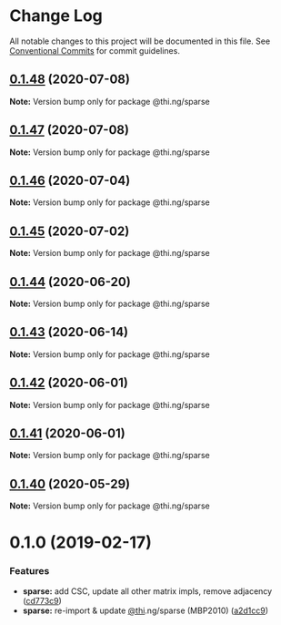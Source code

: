 # Change Log

All notable changes to this project will be documented in this file.
See [Conventional Commits](https://conventionalcommits.org) for commit guidelines.

## [0.1.48](https://github.com/thi-ng/umbrella/compare/@thi.ng/sparse@0.1.47...@thi.ng/sparse@0.1.48) (2020-07-08)

**Note:** Version bump only for package @thi.ng/sparse





## [0.1.47](https://github.com/thi-ng/umbrella/compare/@thi.ng/sparse@0.1.46...@thi.ng/sparse@0.1.47) (2020-07-08)

**Note:** Version bump only for package @thi.ng/sparse





## [0.1.46](https://github.com/thi-ng/umbrella/compare/@thi.ng/sparse@0.1.45...@thi.ng/sparse@0.1.46) (2020-07-04)

**Note:** Version bump only for package @thi.ng/sparse





## [0.1.45](https://github.com/thi-ng/umbrella/compare/@thi.ng/sparse@0.1.44...@thi.ng/sparse@0.1.45) (2020-07-02)

**Note:** Version bump only for package @thi.ng/sparse





## [0.1.44](https://github.com/thi-ng/umbrella/compare/@thi.ng/sparse@0.1.43...@thi.ng/sparse@0.1.44) (2020-06-20)

**Note:** Version bump only for package @thi.ng/sparse





## [0.1.43](https://github.com/thi-ng/umbrella/compare/@thi.ng/sparse@0.1.42...@thi.ng/sparse@0.1.43) (2020-06-14)

**Note:** Version bump only for package @thi.ng/sparse





## [0.1.42](https://github.com/thi-ng/umbrella/compare/@thi.ng/sparse@0.1.41...@thi.ng/sparse@0.1.42) (2020-06-01)

**Note:** Version bump only for package @thi.ng/sparse





## [0.1.41](https://github.com/thi-ng/umbrella/compare/@thi.ng/sparse@0.1.40...@thi.ng/sparse@0.1.41) (2020-06-01)

**Note:** Version bump only for package @thi.ng/sparse





## [0.1.40](https://github.com/thi-ng/umbrella/compare/@thi.ng/sparse@0.1.39...@thi.ng/sparse@0.1.40) (2020-05-29)

**Note:** Version bump only for package @thi.ng/sparse





# 0.1.0 (2019-02-17)

### Features

* **sparse:** add CSC, update all other matrix impls, remove adjacency ([cd773c9](https://github.com/thi-ng/umbrella/commit/cd773c9))
* **sparse:** re-import & update [@thi](https://github.com/thi).ng/sparse (MBP2010) ([a2d1cc9](https://github.com/thi-ng/umbrella/commit/a2d1cc9))
